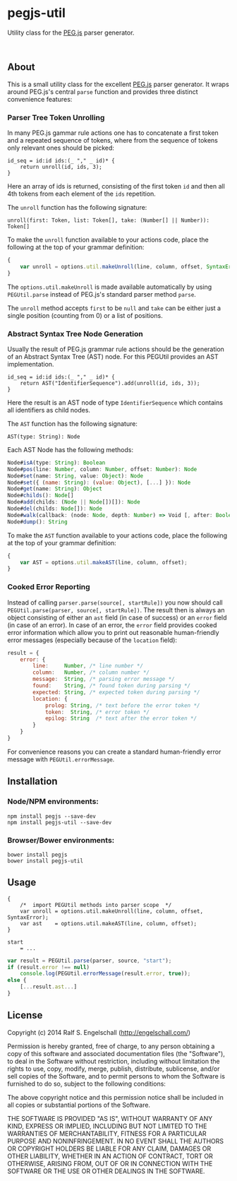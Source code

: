 
pegjs-util
===========

Utility class for the [PEG.js](http://pegjs.org/) parser generator.

<p/>
<img src="https://nodei.co/npm/pegjs-util.png?downloads=true&stars=true" alt=""/>

<p/>
<img src="https://david-dm.org/rse/pegjs-util.png" alt=""/>

About
-----

This is a small utility class for the excellent
[PEG.js](http://pegjs.org/) parser generator. It wraps around PEG.js's
central `parse` function and provides three distinct convenience features:

### Parser Tree Token Unrolling

In many PEG.js gammar rule actions one has to concatenate a first token
and a repeated sequence of tokens, where from the sequence of tokens
only relevant ones should be picked:

```
id_seq = id:id ids:(_ "," _ id)* {
    return unroll(id, ids, 3);
}
```

Here an array of ids is returned, consisting of the first token `id` and
then all 4th tokens from each element of the `ids` repetition.

The `unroll` function has the following signature:

```
unroll(first: Token, list: Token[], take: (Number[] || Number)): Token[]
```

To make the `unroll` function available to your actions code,
place the following at the top of your grammar definition:

```js
{
    var unroll = options.util.makeUnroll(line, column, offset, SyntaxError);
}
```

The `options.util.makeUnroll` is made available automatically
by using `PEGUtil.parse` instead of PEG.js's standard parser method `parse`.

The `unroll` method accepts `first` to be `null` and
`take` can be either just a single position (counting from 0)
or a list of positions.

### Abstract Syntax Tree Node Generation

Usually the result of PEG.js grammar rule actions should
be the generation of an Abstract Syntax Tree (AST) node.
For this PEGUtil provides an AST implementation.

```
id_seq = id:id ids:(_ "," _ id)* {
    return AST("IdentifierSequence").add(unroll(id, ids, 3));
}
```

Here the result is an AST node of type `IdentifierSequence`
which contains all identifiers as child nodes.

The `AST` function has the following signature:

```
AST(type: String): Node
```

Each AST Node has the following methods:

```js
Node#isA(type: String): Boolean
Node#pos(line: Number, column: Number, offset: Number): Node
Node#set(name: String, value: Object): Node
Node#set({ (name: String): (value: Object), [...] }): Node
Node#get(name: String): Object
Node#childs(): Node[]
Node#add(childs: (Node || Node[])[]): Node
Node#del(childs: Node[]): Node
Node#walk(callback: (node: Node, depth: Number) => Void [, after: Boolean]): Node
Node#dump(): String
```

To make the `AST` function available to your actions code,
place the following at the top of your grammar definition:

```js
{
    var AST = options.util.makeAST(line, column, offset);
}
```

### Cooked Error Reporting

Instead of calling `parser.parse(source[, startRule])` you
now should call `PEGUtil.parse(parser, source[, startRule])`.
The result then is always an object consisting of either
an `ast` field (in case of success) or an `error` field
(in case of an error). In case of an error, the `error`
field provides cooked error information which
allow you to print out reasonable human-friendly error
messages (especially because of the `location` field):

```js
result = {
    error: {
        line:     Number, /* line number */
        column:   Number, /* column number */
        message:  String, /* parsing error message */
        found:    String, /* found token during parsing */
        expected: String, /* expected token during parsing */
        location: {
            prolog: String, /* text before the error token */
            token:  String, /* error token */
            epilog: String  /* text after the error token */
        }
    }
}
```

For convenience reasons you can create a standard
human-friendly error message with `PEGUtil.errorMessage`.

Installation
------------

### Node/NPM environments:

```shell
npm install pegjs --save-dev
npm install pegjs-util --save-dev
```

### Browser/Bower environments:

```shell
bower install pegjs
bower install pegjs-util
```

Usage
-----

```
{
    /*  import PEGUtil methods into parser scope  */
    var unroll = options.util.makeUnroll(line, column, offset, SyntaxError);
    var ast    = options.util.makeAST(line, column, offset);
}

start
    = ...
```

```js
var result = PEGUtil.parse(parser, source, "start");
if (result.error !== null)
    console.log(PEGUtil.errorMessage(result.error, true));
else {
    [...result.ast...]
}
```

License
-------

Copyright (c) 2014 Ralf S. Engelschall (http://engelschall.com/)

Permission is hereby granted, free of charge, to any person obtaining
a copy of this software and associated documentation files (the
"Software"), to deal in the Software without restriction, including
without limitation the rights to use, copy, modify, merge, publish,
distribute, sublicense, and/or sell copies of the Software, and to
permit persons to whom the Software is furnished to do so, subject to
the following conditions:

The above copyright notice and this permission notice shall be included
in all copies or substantial portions of the Software.

THE SOFTWARE IS PROVIDED "AS IS", WITHOUT WARRANTY OF ANY KIND,
EXPRESS OR IMPLIED, INCLUDING BUT NOT LIMITED TO THE WARRANTIES OF
MERCHANTABILITY, FITNESS FOR A PARTICULAR PURPOSE AND NONINFRINGEMENT.
IN NO EVENT SHALL THE AUTHORS OR COPYRIGHT HOLDERS BE LIABLE FOR ANY
CLAIM, DAMAGES OR OTHER LIABILITY, WHETHER IN AN ACTION OF CONTRACT,
TORT OR OTHERWISE, ARISING FROM, OUT OF OR IN CONNECTION WITH THE
SOFTWARE OR THE USE OR OTHER DEALINGS IN THE SOFTWARE.

